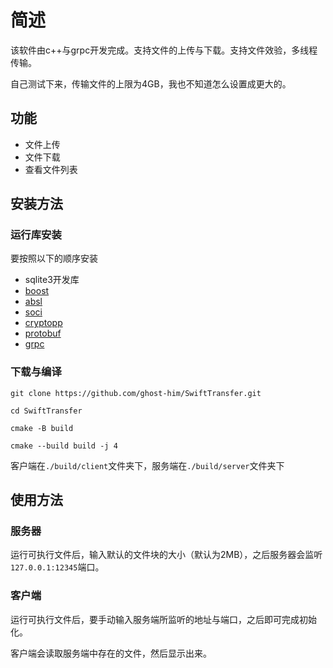 # 简述

该软件由c++与grpc开发完成。支持文件的上传与下载。支持文件效验，多线程传输。

自己测试下来，传输文件的上限为4GB，我也不知道怎么设置成更大的。

## 功能

* 文件上传
* 文件下载
* 查看文件列表

## 安装方法

### 运行库安装

要按照以下的顺序安装

* sqlite3开发库
* [boost](https://www.boost.org/users/download/)
* [absl](https://github.com/abseil/abseil-cpp)
* [soci](https://github.com/SOCI/soci)
* [cryptopp](https://github.com/weidai11/cryptopp/)
* [protobuf](https://github.com/protocolbuffers/protobuf#protobuf-compiler-installation)
* [grpc](https://grpc.io/docs/languages/cpp/quickstart/)

### 下载与编译

```
git clone https://github.com/ghost-him/SwiftTransfer.git
```

```
cd SwiftTransfer
```

```
cmake -B build
```

```
cmake --build build -j 4
```

客户端在`./build/client`文件夹下，服务端在`./build/server`文件夹下

## 使用方法

### 服务器

运行可执行文件后，输入默认的文件块的大小（默认为2MB），之后服务器会监听`127.0.0.1:12345`端口。

### 客户端

运行可执行文件后，要手动输入服务端所监听的地址与端口，之后即可完成初始化。

客户端会读取服务端中存在的文件，然后显示出来。

